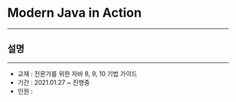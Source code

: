 # Modern Java in Action
---
## 설명
---
- 교재 : 전문가를 위한 자바 8, 9, 10 기법 가이드
- 기간 : 2021.01.27 ~ 진행중
- 인원 : 
